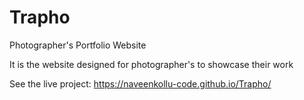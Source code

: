 # Trapho
Photographer's Portfolio Website

It is the website designed for photographer's to showcase their work

See the live project: https://naveenkollu-code.github.io/Trapho/
